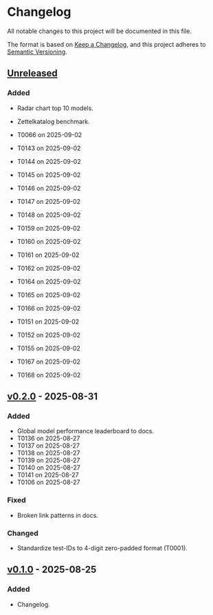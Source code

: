 # Changelog

All notable changes to this project will be documented in this file.

The format is based on [Keep a Changelog](https://keepachangelog.com/en/1.0.0/),
and this project adheres to [Semantic Versioning](https://semver.org/spec/v2.0.0.html).

## [Unreleased]

### Added
- Radar chart top 10 models.
- Zettelkatalog benchmark.
- T0066 on 2025-09-02
- T0143 on 2025-09-02
- T0144 on 2025-09-02
- T0145 on 2025-09-02
- T0146 on 2025-09-02
- T0147 on 2025-09-02
- T0148 on 2025-09-02
- T0159 on 2025-09-02
- T0160 on 2025-09-02
- T0161 on 2025-09-02
- T0162 on 2025-09-02
- T0164 on 2025-09-02
- T0165 on 2025-09-02
- T0166 on 2025-09-02
- T0151 on 2025-09-02
- T0152 on 2025-09-02
- T0155 on 2025-09-02

- T0167 on 2025-09-02
- T0168 on 2025-09-02
## [v0.2.0] - 2025-08-31

### Added
- Global model performance leaderboard to docs.
- T0136 on 2025-08-27
- T0137 on 2025-08-27
- T0138 on 2025-08-27
- T0139 on 2025-08-27
- T0140 on 2025-08-27
- T0141 on 2025-08-27
- T0106 on 2025-08-27

### Fixed
- Broken link patterns in docs.

### Changed
- Standardize test-IDs to 4-digit zero-padded format (T0001).

## [v0.1.0] - 2025-08-25

### Added

- Changelog.

[Unreleased]: https://github.com/RISE-UNIBAS/humanities_data_benchmark/compare/v0.2.0...HEAD
[v0.1.0]: https://github.com/RISE-UNIBAS/humanities_data_benchmark/releases/tag/v0.1.0
[v0.2.0]: https://github.com/RISE-UNIBAS/humanities_data_benchmark/releases/tag/v0.2.0
